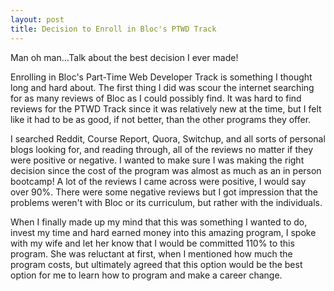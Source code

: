 ```yaml
---
layout: post
title: Decision to Enroll in Bloc's PTWD Track
---
```

Man oh man...Talk about the best decision I ever made!

Enrolling in Bloc's Part-Time Web Developer Track is something I thought long and hard about. The first thing I did was scour the internet searching for as many reviews of Bloc as I could possibly find. It was hard to find reviews for the PTWD Track since it was relatively new at the time, but I felt like it had to be as good, if not better, than the other programs they offer. 

I searched Reddit, Course Report, Quora, Switchup, and all sorts of personal blogs looking for, and reading through, all of the reviews no matter if they were positive or negative. I wanted to make sure I was making the right decision since the cost of the program was almost as much as an in person bootcamp! A lot of the reviews I came across were positive, I would say over 90%. There were some negative reviews but I got impression that the problems weren't with Bloc or its curriculum, but rather with the individuals. 

When I finally made up my mind that this was something I wanted to do, invest my time and hard earned money into this amazing program, I spoke with my wife and let her know that I would be committed 110% to this program. She was reluctant at first, when I mentioned how much the program costs, but ultimately agreed that this option would be the best option for me to learn how to program and make a career change. 
